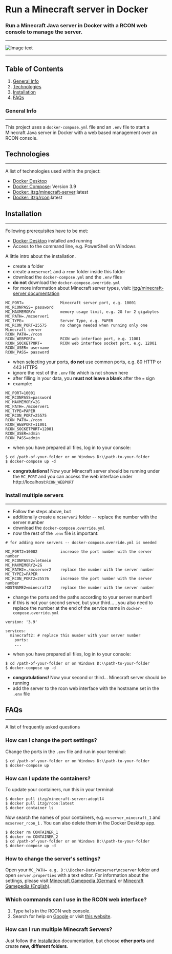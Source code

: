 # Run a Minecraft server in Docker

### Run a Minecraft Java server in Docker with a RCON web console to manage the server.
***
![Image text](https://www.minecraft.net/etc.clientlibs/minecraft/clientlibs/main/resources/img/header/logo.png)
***
## Table of Contents
1. [General Info](#general-info)
2. [Technologies](#technologies)
3. [Installation](#installation)
4. [FAQs](#faqs)

### General Info
***
This project uses a ```docker-compose.yml``` file and an ```.env``` file to start a Minecraft Java server in Docker with a web based management over an RCON console.



## Technologies
***
A list of technologies used within the project:
* [Docker Desktop](https://www.docker.com/get-started)
* [Docker Compose](https://docs.docker.com/compose/): Version 3.9
* [Docker: itzg/minecraft-server](https://hub.docker.com/r/itzg/minecraft-server):latest
* [Docker: itzg/rcon](https://hub.docker.com/r/itzg/rcon):latest

## Installation
***
Following prerequisites have to be met:
* [Docker Desktop](https://www.docker.com/get-started) installed and running
* Access to the command line, e.g. PowerShell on Windows

A little intro about the installation. 
* create a folder
* create a ```mcserver1``` and a ```rcon``` folder inside this folder
* download the ```docker-compose.yml``` and the ```.env``` files
* **do not** download the ```docker-compose.override.yml```
* for more information about Minecraft server types, visit: [itzg/minecraft-server documentation](https://github.com/itzg/docker-minecraft-server#readme)

```
MC_PORT=                Minecraft server port, e.g. 10001
MC_RCONPASS= password
MC_MAXMEMORY=           memory usage limit, e.g. 2G for 2 gigabytes
MC_PATH=./mcserver1
MC_TYPE=                Server Type, e.g. PAPER
MC_RCON_PORT=25575      no change needed when running only one Minecraft server
RCON_PATH=./rcon
RCON_WEBPORT=           RCON web interface port, e.g. 11001
RCON_SOCKETPORT=        RCON web interface socket port, e.g. 12001
RCON_USER= username
RCON_PASS= password
```
* when selecting your ports, **do not** use common ports, e.g. 80 HTTP or 443 HTTPS
* ignore the rest of the ```.env``` file which is not shown here
* after filling in your data, you **must not leave a blank** after the ```=``` sign
* example:
```
MC_PORT=10001
MC_RCONPASS=password
MC_MAXMEMORY=2G
MC_PATH=./mcserver1
MC_TYPE=PAPER
MC_RCON_PORT=25575
RCON_PATH=./rcon
RCON_WEBPORT=11001
RCON_SOCKETPORT=12001
RCON_USER=admin
RCON_PASS=admin
```
* when you have prepared all files, log in to your console:
```
$ cd /path-of-your-folder or on Windows D:\\path-to-your-folder
$ docker-compose up -d
```
* **congratulations!** Now your Minecraft server should be running under the ```MC_PORT``` and you can access the web interface under http://localhost:```RCON_WEBPORT```

### Install multiple servers
***

* Follow the steps above, but
* additionally create a ```mcserver2``` folder -- replace the number with the server number
* download the ```docker-compose.override.yml```
* now the rest of the ```.env``` file is important:
```
# for adding more servers -- docker-compose.override.yml is needed

MC_PORT2=10002          increase the port number with the server number
MC_RCONPASS2=letmein
MC_MAXMEMORY2=2G
MC_PATH2=./mcserver2    replace the number with the server number
MC_TYPE2=PAPER
MC_RCON_PORT2=25576     increase the port number with the server number
HOSTNAME2=minecraft2    replace the number with the server number
```
* change the ports and the paths according to your server number!!
* if this is not your second server, but your third... , you also need to replace the number at the end of the service name in ```docker-compose.override.yml```
```
version: '3.9'

services:
  minecraft2: # replace this number with your server number
    ports:
    ...
```
* when you have prepared all files, log in to your console:
```
$ cd /path-of-your-folder or on Windows D:\\path-to-your-folder
$ docker-compose up -d
```
* **congratulations!** Now your second or third... Minecraft server should be running
* add the server to the rcon web interface with the hostname set in the ```.env``` file

## FAQs
***
A list of frequently asked questions

### How can I change the port settings?
Change the ports in the ```.env``` file and run in your terminal:
```
$ cd /path-of-your-folder or on Windows D:\\path-to-your-folder
$ docker-compose up
```
### How can I update the containers?
To update your containers, run this in your terminal:
```
$ docker pull itzg/minecraft-server:adopt14
$ docker pull itzg/rcon:latest
$ docker container ls
```
Now search the names of your containers, e.g. ```mcserver_minecraft_1``` and ```mcserver_rcon_1``` . You can also delete them in the Docker Desktop app.
```
$ docker rm CONTAINER_1
$ docker rm CONTAINER_2
$ cd /path-of-your-folder or on Windows D:\\path-to-your-folder
$ docker-compose up -d
```
### How to change the server's settings?
Open your ```MC_PATH= e.g. D:\\Docker-Data\mcserver\mcserver``` folder and open ```server.properties``` with a text editor. For information about the settings, please visit [Minecraft Gamepedia (German)](https://minecraft-de.gamepedia.com/Server.properties) or [Minecraft Gamepedia (English)](https://minecraft.gamepedia.com/Server.properties).


### Which commands can I use in the RCON web interface?
1. Type ```help``` in the RCON web console.
2. Search for help on [Google](https://google.com) or visit [this website](https://www.ign.com/wikis/minecraft/Admin_and_Server_Commands).

### How can I run multiple Minecraft Servers?
Just follow the [Installation](#installation) documentation, but choose **other ports** and create **new, different folders**.